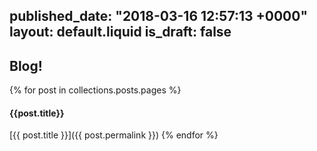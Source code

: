 published_date: "2018-03-16 12:57:13 +0000"
layout: default.liquid
is_draft: false
---
## Blog!

{% for post in collections.posts.pages %}
#### {{post.title}}

[{{ post.title }}]({{ post.permalink }})
{% endfor %}

